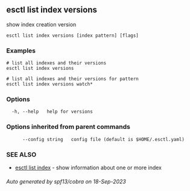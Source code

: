 ## esctl list index versions

show index creation version

```
esctl list index versions [index pattern] [flags]
```

### Examples

```
# list all indexes and their versions
esctl list index versions

# list all indexes and their versions for pattern
esctl list index versions watch*

```

### Options

```
  -h, --help   help for versions
```

### Options inherited from parent commands

```
      --config string   config file (default is $HOME/.esctl.yaml)
```

### SEE ALSO

* [esctl list index](esctl_list_index.md)	 - show information about one or more index

###### Auto generated by spf13/cobra on 18-Sep-2023
